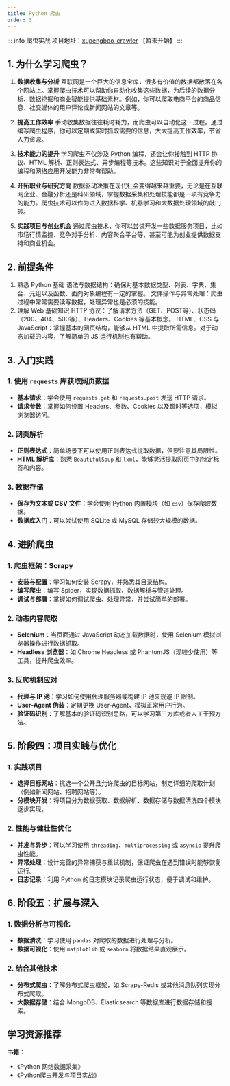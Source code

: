 ```yaml
---
title: Python 爬虫
order: 3
---
```


::: info 爬虫实战
项目地址：[xupengboo-crawler](https://github.com/xupengboo/xupengboo-crawler) 【暂未开始】
:::

## 1. 为什么学习爬虫？

1. **数据收集与分析**
   互联网是一个巨大的信息宝库，很多有价值的数据都散落在各个网站上。掌握爬虫技术可以帮助你自动化收集这些数据，为后续的数据分析、数据挖掘和商业智能提供基础素材。例如，你可以爬取电商平台的商品信息、社交媒体的用户评论或新闻网站的文章等。

2. **提高工作效率**
   手动收集数据往往耗时耗力，而爬虫可以自动化这一过程。通过编写爬虫程序，你可以定期或实时抓取需要的信息，大大提高工作效率，节省人力资源。

3. **技术能力的提升**
   学习爬虫不仅涉及 Python 编程，还会让你接触到 HTTP 协议、HTML 解析、正则表达式、异步编程等技术。这些知识对于全面提升你的编程和网络应用开发能力非常有帮助。

4. **开拓职业与研究方向**
   数据驱动决策在现代社会变得越来越重要，无论是在互联网企业、金融分析还是科研领域，掌握数据采集和处理技能都是一项有竞争力的能力。爬虫技术可以作为进入数据科学、机器学习和大数据处理领域的敲门砖。

5. **实践项目与创业机会**
   通过爬虫技术，你可以尝试开发一些数据服务项目，比如市场行情监控、竞争对手分析、内容聚合平台等，甚至可能为创业提供数据支持和商业机会。

## 2. 前提条件

1. 熟悉 Python 基础
   语法与数据结构：确保对基本数据类型、列表、字典、集合、元组以及函数、面向对象编程有一定的掌握。
   文件操作与异常处理：爬虫过程中常常需要读写数据，处理异常也是必须的技能。
2. 理解 Web 基础知识
   HTTP 协议：了解请求方法（GET、POST等）、状态码（200、404、500等）、Headers、Cookies 等基本概念。
   HTML、CSS 与 JavaScript：掌握基本的网页结构，能够从 HTML 中提取所需信息。对于动态加载的内容，了解简单的 JS 运行机制也有帮助。

## 3. 入门实践

### 1. 使用 `requests` 库获取网页数据

- **基本请求**：学会使用 `requests.get` 和 `requests.post` 发送 HTTP 请求。
- **请求参数**：掌握如何设置 Headers、参数、Cookies 以及超时等选项，模拟浏览器访问。

### 2. 网页解析

- **正则表达式**：简单场景下可以使用正则表达式提取数据，但要注意其局限性。
- **HTML 解析库**：熟悉 `BeautifulSoup` 和 `lxml`，能够灵活提取网页中的特定标签和内容。

### 3. 数据存储

- **保存为文本或 CSV 文件**：学会使用 Python 内置模块（如 `csv`）保存爬取数据。
- **数据库入门**：可以尝试使用 SQLite 或 MySQL 存储较大规模的数据。



## 4. 进阶爬虫

### 1. 爬虫框架：Scrapy

- **安装与配置**：学习如何安装 Scrapy，并熟悉其目录结构。
- **编写爬虫**：编写 Spider，实现数据抓取、数据解析与管道处理。
- **调试与部署**：掌握如何调试爬虫、处理异常，并尝试简单的部署。

### 2. 动态内容爬取

- **Selenium**：当页面通过 JavaScript 动态加载数据时，使用 Selenium 模拟浏览器操作进行数据抓取。
- **Headless 浏览器**：如 Chrome Headless 或 PhantomJS（现较少使用）等工具，提升爬虫效率。

### 3. 反爬机制应对

- **代理与 IP 池**：学习如何使用代理服务器或构建 IP 池来规避 IP 限制。
- **User-Agent 伪装**：定期更换 User-Agent，模拟正常用户行为。
- **验证码识别**：了解基本的验证码识别思路，可以学习第三方库或者人工干预方法。



## 5. 阶段四：项目实践与优化

### 1. 实践项目

- **选择目标网站**：挑选一个公开且允许爬虫的目标网站，制定详细的爬取计划（例如新闻网站、招聘网站等）。
- **分模块开发**：将项目分为数据获取、数据解析、数据存储与数据清洗四个模块逐步实现。

### 2. 性能与健壮性优化

- **并发与异步**：可以学习使用 `threading`、`multiprocessing` 或 `asyncio` 提升爬虫性能。
- **异常处理**：设计完善的异常捕获与重试机制，保证爬虫在遇到错误时能够恢复运行。
- **日志记录**：利用 Python 的日志模块记录爬虫运行状态，便于调试和维护。



## 6. 阶段五：扩展与深入

### 1. 数据分析与可视化

- **数据清洗**：学习使用 `pandas` 对爬取的数据进行处理与分析。
- **数据可视化**：使用 `matplotlib` 或 `seaborn` 将数据结果直观展示。

### 2. 结合其他技术

- **分布式爬虫**：了解分布式爬虫框架，如 Scrapy-Redis 或其他消息队列实现分布式爬取。
- **大数据存储**：结合 MongoDB、Elasticsearch 等数据库进行数据存储和搜索。



## 学习资源推荐

**书籍**：

- 《Python 网络数据采集》
- 《Python爬虫开发与项目实战》

